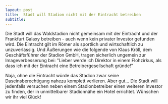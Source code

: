 ```yaml
---
layout: post
title:  Stadt will Stadion nicht mit der Eintracht betreiben
subtitle:  
---
```


Die Stadt will das Waldstadion nicht gemeinsam mit der Eintracht und der Frankfurt Galaxy betreiben - auch wenn kein privater Investor gefunden wird. Die Eintracht gilt im Römer als sportlich und wirtschaftlich zu unzuverlässig. Und Äußerungen wie die folgende von Klaus Kröll, dem Geschäftsführer der Stadion GmbH, tragen sicherlich ungemein zur Imageverbesserung bei: "Lieber werde ich Direktor in einem Flohzirkus, als dass ich mit der Eintracht eine Betreibergesellschaft gründe!" 

Naja, ohne die Eintracht würde das Stadion zwar seine Daseinsberechtigung nahezu komplett verlieren. Aber gut... Die Stadt will jedenfalls versuchen neben einem Stadionbetreiber einen weiteren Investor zu finden, der in unmittelbarer Stadionnähe ein Hotel errichtet. Wünschen wir ihr viel Glück!
